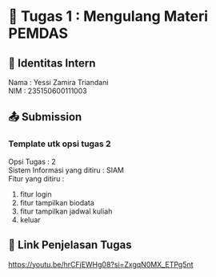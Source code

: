 # 📁 Tugas 1 : Mengulang Materi PEMDAS

## 👤 Identitas Intern
Nama : Yessi Zamira Triandani   
NIM  : 235150600111003

## 📤 Submission
   

### Template utk opsi tugas 2
Opsi Tugas : 2            
Sistem Informasi yang ditiru : SIAM              
Fitur yang ditiru :                   
1. fitur login
2. fitur tampilkan biodata
3. fitur tampilkan jadwal kuliah 
4. keluar

## 🔗 Link Penjelasan Tugas

https://youtu.be/hrCFjEWHg08?si=ZxgqN0MX_ETPg5nt

